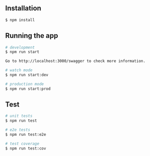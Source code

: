 ## Installation

```bash
$ npm install
```

## Running the app

```bash
# development
$ npm run start

Go to http://localhost:3000/swagger to check more information.

# watch mode
$ npm run start:dev

# production mode
$ npm run start:prod
```

## Test

```bash
# unit tests
$ npm run test

# e2e tests
$ npm run test:e2e

# test coverage
$ npm run test:cov
```